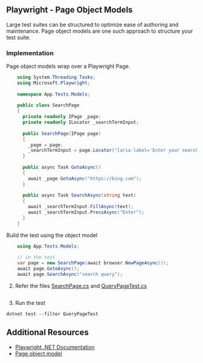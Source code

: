 ## Playwright - Page Object Models

Large test suites can be structured to optimize ease of authoring and maintenance. Page object models are one such approach to structure your test suite.


### Implementation

Page object models wrap over a Playwright Page.

```csharp
    using System.Threading.Tasks;
    using Microsoft.Playwright;
    
    namespace App.Tests.Models;
    
    public class SearchPage
    {
      private readonly IPage _page;
      private readonly ILocator _searchTermInput;
    
      public SearchPage(IPage page)
      {
        _page = page;
        _searchTermInput = page.Locator("[aria-label='Enter your search term']");
      }
    
      public async Task GotoAsync()
      {
        await _page.GotoAsync("https://bing.com");
      }
    
      public async Task SearchAsync(string text)
      {
        await _searchTermInput.FillAsync(text);
        await _searchTermInput.PressAsync("Enter");
      }
    }
```

Build the test using the object model 

```csharp
    using App.Tests.Models;
    
    // in the test
    var page = new SearchPage(await browser.NewPageAsync());
    await page.GotoAsync();
    await page.SearchAsync("search query");
```
2. Refer the files [SearchPage.cs](./PlaywrightTests/pages/SearchPage.cs) and [QueryPageTest.cs](./PlaywrightTests/QueryPageTest.cs)
    ```

3. Run the test

```pwsh
dotnet test --filter QueryPageTest
```

## Additional Resources

- [Playwright .NET Documentation](https://playwright.dev/dotnet/docs/next/test-runners)
- [Page object model](https://playwright.dev/dotnet/docs/pom)